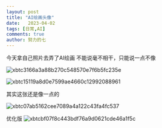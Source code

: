 ```yaml
---
layout: post
title: "AI绘画头像"
date:   2023-04-02
tags: [日常,AI]
comments: true
author: 努力的七
---
```


<!-- more -->

今天拿自己照片去弄了AI绘画
不能说毫不相干，只能说一点不像

![xbtc3166a3a88b270c548570e7f6b5fc235e](https://cdn.xiejiaqi.cn/2023/04/02/64297f9d0bb23.png!img)

![xbtc15119a8d0e7599ae4660c12992088961](https://cdn.xiejiaqi.cn/2023/04/02/64297fa6730c0.png!img)​

其实这张还是像一点的

![xbtc07ab5162cee7089a4a122c43fa4fc537](https://cdn.xiejiaqi.cn/2023/04/02/64297e40adb53.png!img)

优化版
![xbtcbf07f8c443bdf76a9d0621cde46a1f5c](https://cdn.xiejiaqi.cn/2023/04/10/6433c19e82777.jpg!img)
